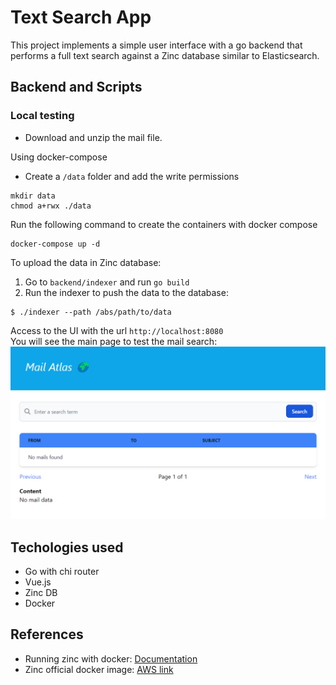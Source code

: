 # Text Search App

This project implements a simple user interface with a go backend that performs a full text search against a Zinc database similar to Elasticsearch.

## Backend and Scripts

### Local testing
* Download and unzip the mail file. 

Using docker-compose
* Create a `/data` folder and add the write permissions
```
mkdir data
chmod a+rwx ./data
```

Run the following command to create the containers with docker compose
```
docker-compose up -d
```

To upload the data in Zinc database:
1. Go to `backend/indexer` and run `go build`
2. Run the indexer to push the data to the database:
```
$ ./indexer --path /abs/path/to/data
```
Access to the UI with the url `http://localhost:8080`  
You will see the main page to test the mail search:
![ui](./images/ui.png)

## Techologies used
* Go with chi router
* Vue.js
* Zinc DB
* Docker

## References
* Running zinc with docker: [Documentation](https://docs.zincsearch.com/installation/)
* Zinc official docker image: [AWS link](https://gallery.ecr.aws/zinclabs/zinc)
